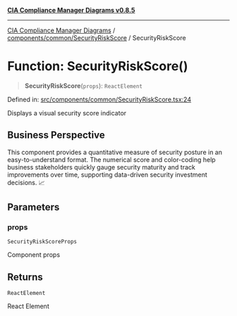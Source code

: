 [**CIA Compliance Manager Diagrams v0.8.5**](../../../../README.md)

***

[CIA Compliance Manager Diagrams](../../../../modules.md) / [components/common/SecurityRiskScore](../README.md) / SecurityRiskScore

# Function: SecurityRiskScore()

> **SecurityRiskScore**(`props`): `ReactElement`

Defined in: [src/components/common/SecurityRiskScore.tsx:24](https://github.com/Hack23/cia-compliance-manager/blob/3ae0301247f765ba03c8c0fe645db4718bb8af76/src/components/common/SecurityRiskScore.tsx#L24)

Displays a visual security score indicator

## Business Perspective

This component provides a quantitative measure of security posture in an
easy-to-understand format. The numerical score and color-coding help
business stakeholders quickly gauge security maturity and track improvements
over time, supporting data-driven security investment decisions. 📈

## Parameters

### props

`SecurityRiskScoreProps`

Component props

## Returns

`ReactElement`

React Element
